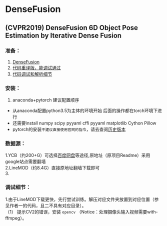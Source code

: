 DenseFusion
========

(CVPR2019) DenseFusion 6D Object Pose Estimation by Iterative Dense Fusion
--------

### 准备：
1. [DenseFusion](https://github.com/j96w/DenseFusion/tree/Pytorch-1.0) <br>
2. [代码重译版，能调试通过](https://github.com/hoangcuongbk80/Object-RPE/tree/master/DenseFusion)<br>
3. [代码调试和解析细节](https://blog.csdn.net/weixin_43013761/article/details/103053585)

### 安装：
1. anaconda+pytorch 建议配置顺序
 * 从anaconda配置python3.5为主体的环境开始 后面的操作都在torch环境下进行 <br>
 * 还需要install numpy scipy pyyaml cffi pyyaml matplotlib Cython Pillow <br>
 * pytorch的安装`不建议直接使用官网的指令`，请去查阅[历史版本](https://pytorch.org/get-started/previous-versions/)

### 数据源：
1.YCB（约200+G）可选择[百度网盘](https://github.com/yuxng/PoseCNN/issues/81)等途径,原地址（原项目Readme）采用google站点需要翻墙 <br>
2.LineMOD（约8.4G）直接原地址翻墙下载即可 <br>
3.

### 调试细节：
1.由于LineMOD下载更快，先行尝试训练。解压对应文件夹放置到对应位置（参见作者一的代码，且二不具有对应目录）。 <br>
 （1） 提示CV2的错误，安装 `opencv` （Notice：处理摄像头输入视频需要with-ffmpeg）。 <br>
